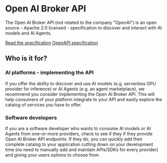 # Open AI Broker API

The Open AI Broker API (not related to the company "OpenAI") is an open source - Apache 2.0 licensed - specification to discover and interact with AI models and AI Agents.

[Read the specification](https://github.com/openaibroker/aibroker/blob/main/spec.md)
[OpenAPI specification](https://github.com/openaibroker/aibroker/blob/main/openapi.yaml)

## Who is it for?

### AI platforms - implementing the API

If you offer the ability to discover and use AI models (e.g. serverless GPU provider for inference) or AI Agents (e.g. an agent marketplace), we recommend you consider implementing the Open AI Broker API. This will help consumers of your platform integrate to your API and easily explore the catalog of services you have to offer.

### Software developers

If you are a software developer who wants to consume AI models or AI Agents from one-or-more providers, check to see if they if they provide Open AI Broker API endpoints. If they do, you can quickly add their complete catalog to your application cutting down on your development time (no need to manually add and maintain APIs/SDKs for every provider) and giving your users options to choose from.
